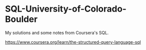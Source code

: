 # SQL-University-of-Colorado-Boulder

My solutions and some notes from Coursera's SQL.

https://www.coursera.org/learn/the-structured-query-language-sql
